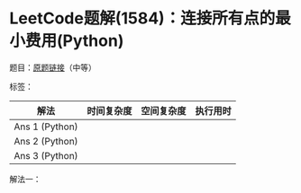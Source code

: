 # LeetCode题解(1584)：连接所有点的最小费用(Python)

题目：[原题链接](https://leetcode-cn.com/problems/min-cost-to-connect-all-points/)（中等）

标签：

| 解法           | 时间复杂度 | 空间复杂度 | 执行用时 |
| -------------- | ---------- | ---------- | -------- |
| Ans 1 (Python) |            |            |          |
| Ans 2 (Python) |            |            |          |
| Ans 3 (Python) |            |            |          |

解法一：

